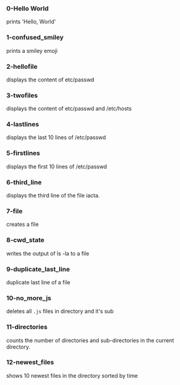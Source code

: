 ### 0-Hello World
prints 'Hello, World'

### 1-confused_smiley
prints a smiley emoji

### 2-hellofile
displays the content of etc/passwd

### 3-twofiles
displays the content of etc/passwd and /etc/hosts

### 4-lastlines
displays the last 10 lines of /etc/passwd

### 5-firstlines
displays the first 10 lines of /etc/passwd

### 6-third_line
displays the third line of the file iacta.

### 7-file
creates a file

### 8-cwd_state
writes the output of ls -la to a file

### 9-duplicate_last_line
duplicate last line of a file

### 10-no_more_js
deletes all `.js` files in directory and it's sub

### 11-directories
counts the number of directories and sub-directories in the current directory.

### 12-newest_files
shows 10 newest files in the directory sorted by time
